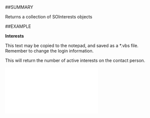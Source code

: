 

##SUMMARY

Returns a collection of SOInterests objects


##EXAMPLE

**Interests**




This text may be copied to the notepad, and saved as a *.vbs file. Remember to change the login information.
 
This will return the number of active interests on the contact person.


![](../../Examples/vbs/SOPerson.Interests.vbs.txt)





